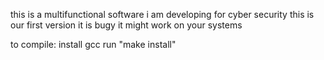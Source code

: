 this is a multifunctional software i am developing for cyber security
this is our first version it is bugy it might work on your systems

to compile:
install gcc
run "make install"
